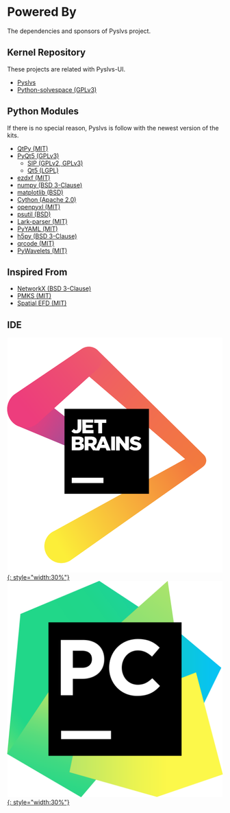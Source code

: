# Powered By

The dependencies and sponsors of Pyslvs project.

## Kernel Repository

These projects are related with Pyslvs-UI.

* [Pyslvs](https://github.com/KmolYuan/pyslvs)
* [Python-solvespace (GPLv3)](https://github.com/KmolYuan/solvespace)

## Python Modules

If there is no special reason, Pyslvs is follow with the newest version of the kits.

+ [QtPy (MIT)](https://github.com/spyder-ide/qtpy)
+ [PyQt5 (GPLv3)](https://www.riverbankcomputing.com/software/pyqt/intro)
    + [SIP (GPLv2, GPLv3)](https://www.riverbankcomputing.com/software/sip/intro)
    + [Qt5 (LGPL)](https://www.qt.io)
+ [ezdxf (MIT)](https://ezdxf.readthedocs.io/en/latest/index.html)
+ [numpy (BSD 3-Clause)](http://www.numpy.org)
+ [matplotlib (BSD)](https://matplotlib.org/)
+ [Cython (Apache 2.0)](http://cython.org)
+ [openpyxl (MIT)](http://openpyxl.readthedocs.io)
+ [psutil (BSD)](https://github.com/giampaolo/psutil)
+ [Lark-parser (MIT)](https://github.com/erezsh/lark)
+ [PyYAML (MIT)](https://pyyaml.org)
+ [h5py (BSD 3-Clause)](https://www.h5py.org/)
+ [qrcode (MIT)](https://github.com/lincolnloop/python-qrcode)
+ [PyWavelets (MIT)](https://github.com/PyWavelets/pywt)

## Inspired From

+ [NetworkX (BSD 3-Clause)](https://networkx.github.io)
+ [PMKS (MIT)](http://designengrlab.github.io/PMKS)
+ [Spatial EFD (MIT)](https://github.com/sgrieve/spatial_efd)

## IDE

[![](img/sponsor-jetbrains.png){: style="width:30%"}](https://www.jetbrains.com/?from=Pyslvs)
[![](img/sponsor-pycharm.png){: style="width:30%"}](https://www.jetbrains.com/pycharm/?from=Pyslvs)
